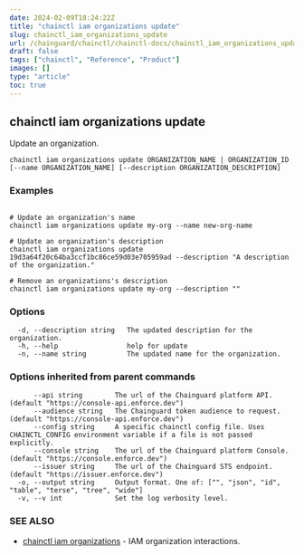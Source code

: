 ```yaml
---
date: 2024-02-09T18:24:22Z
title: "chainctl iam organizations update"
slug: chainctl_iam_organizations_update
url: /chainguard/chainctl/chainctl-docs/chainctl_iam_organizations_update/
draft: false
tags: ["chainctl", "Reference", "Product"]
images: []
type: "article"
toc: true
---
```

## chainctl iam organizations update

Update an organization.

```
chainctl iam organizations update ORGANIZATION_NAME | ORGANIZATION_ID [--name ORGANIZATION_NAME] [--description ORGANIZATION_DESCRIPTION]
```

### Examples

```

# Update an organization's name
chainctl iam organizations update my-org --name new-org-name

# Update an organization's description
chainctl iam organizations update 19d3a64f20c64ba3ccf1bc86ce59d03e705959ad --description "A description of the organization."

# Remove an organizations's description
chainctl iam organizations update my-org --description ""
```

### Options

```
  -d, --description string   The updated description for the organization.
  -h, --help                 help for update
  -n, --name string          The updated name for the organization.
```

### Options inherited from parent commands

```
      --api string        The url of the Chainguard platform API. (default "https://console-api.enforce.dev")
      --audience string   The Chainguard token audience to request. (default "https://console-api.enforce.dev")
      --config string     A specific chainctl config file. Uses CHAINCTL_CONFIG environment variable if a file is not passed explicitly.
      --console string    The url of the Chainguard platform Console. (default "https://console.enforce.dev")
      --issuer string     The url of the Chainguard STS endpoint. (default "https://issuer.enforce.dev")
  -o, --output string     Output format. One of: ["", "json", "id", "table", "terse", "tree", "wide"]
  -v, --v int             Set the log verbosity level.
```

### SEE ALSO

* [chainctl iam organizations](/chainguard/chainctl/chainctl-docs/chainctl_iam_organizations/)	 - IAM organization interactions.

